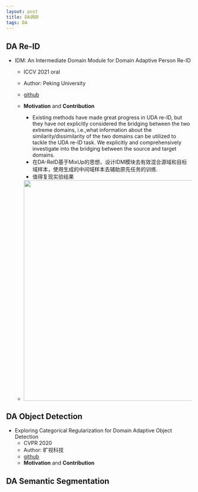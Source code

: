 ```yaml
---
layout: post
title: DA调研
tags: DA
---
```


<!-- # 任务介绍

[CSDN博客](https://blog.csdn.net/mzpmzk/article/details/81844261) -->

## DA Re-ID


- IDM: An Intermediate Domain Module for Domain Adaptive Person Re-ID
  - ICCV 2021 oral
  - Author: Peking University
  - [github](https://github.com/SikaStar/IDM)
  - **Motivation** and **Contribution**
    - Existing methods have made great progress in UDA re-ID, but they have not explicitly considered the bridging between the two extreme domains, i.e.,what information about the similarity/dissimilarity of the two domains can be utilized to tackle the UDA re-ID task. We explicitly and comprehensively investigate into the bridging between the source and target domains.
    - 在DA-ReID基于MixUp的思想，设计IDM模块去有效混合源域和目标域样本，使用生成的中间域样本去辅助原先任务的训练.
    - 值得复现实验结果

  - <div align=center><img src=" https://i.postimg.cc/N0ZqbhZB/IDM.png" width="600"></div>
 

## DA Object Detection

- Exploring Categorical Regularization for Domain Adaptive Object Detection
  - CVPR 2020
  - Author: 旷视科技
  - [github](https://github.com/Megvii-Nanjing/CR-DA-DET)
  -  **Motivation** and **Contribution**



## DA Semantic Segmentation





